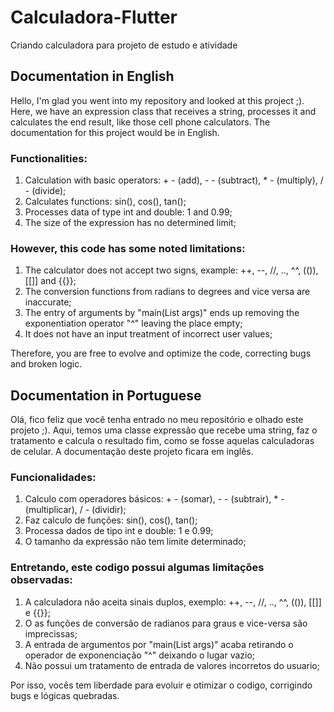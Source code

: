 # Calculadora-Flutter
Criando calculadora para projeto de estudo e atividade

## Documentation in English 
    
Hello, I'm glad you went into my repository and looked at this project ;).
Here, we have an expression class that receives a string, processes it and calculates the
end result, like those cell phone calculators. The documentation for this project
would be in English.

### Functionalities:
1. Calculation with basic operators: + - (add), - - (subtract), * - (multiply), / - (divide);
2. Calculates functions: sin(), cos(), tan();
3. Processes data of type int and double: 1 and 0.99;
4. The size of the expression has no determined limit;

### However, this code has some noted limitations:
1. The calculator does not accept two signs, example: ++, --, //, .., ^^, (()), [[]] and {{}};
2. The conversion functions from radians to degrees and vice versa are inaccurate;
3. The entry of arguments by "main(List<String> args)" ends up removing the exponentiation operator "^"
    leaving the place empty;
4. It does not have an input treatment of incorrect user values;

Therefore, you are free to evolve and optimize the code, correcting bugs and broken logic.



## Documentation in Portuguese
    
Olá, fico feliz que você tenha entrado no meu repositório e olhado este projeto ;).
Aqui, temos uma classe expressão que recebe uma string, faz o tratamento e calcula o
resultado fim, como se fosse aquelas calculadoras de celular. A documentação deste projeto
ficara em inglês.

### Funcionalidades:

1. Calculo com operadores básicos: + - (somar), - - (subtrair), * - (multiplicar), / - (dividir);
2. Faz calculo de funções: sin(), cos(), tan();
3. Processa dados de tipo int e double: 1 e 0.99;
4. O tamanho da expressão não tem limite determinado;

### Entretando, este codigo possui algumas limitações observadas:

1. A calculadora não aceita sinais duplos, exemplo: ++, --, //, .., ^^, (()), [[]] e {{}};
2. O as funções de conversão de radianos para graus e vice-versa são imprecissas;
4. A entrada de argumentos por "main(List<String> args)" acaba retirando o operador de exponenciação "^"
deixando o lugar vazio;
4. Não possui um tratamento de entrada de valores incorretos do usuario;

Por isso, vocês tem liberdade para evoluir e otimizar o codigo, corrigindo bugs e lógicas quebradas.
